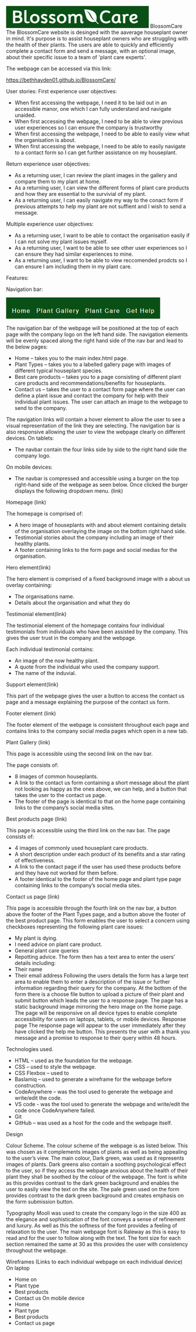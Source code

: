 
<img src="assets/assets-readme/logo.png" alt="Organisation logo">
BlossomCare
The BlossomCare website is desinged with the aaverage houseplant owner in mind. It's purpose is to assist houseplant owners who are struggling with the health of their plants. The users are able to quickly and efficiently complete a contact form and send a message, with an optional image, about their specific issue to a team of 'plant care experts'. 

The webpage can be accessed via this link:

https://bethhayden01.github.io/BlossomCare/


User stories:
First experience user objectives:

-	When first accessing the webpage, I need it to be laid out in an accessible manor, one which I can fully understand and navigate unaided.
-	When first accessing the webpage, I need to be able to view previous user experiences so I can ensure the company is trustworthy
-   When first accessing the webpage, I need to be able to easily view what the organisation is about. 
-   When first accessing the webpage, I need to be able to easily navigate to a contact form so I can get further assistance on my houseplant.

Return experience user objectives:

-   As a returning user, I can review the plant images in the gallery and compare them to my plant at home.
-   As a returning user, I can view the different forms of plant care products and how they are essential to the survivial of my plant.
-   As a returning user, I can easily navigate my way to the conact form if previous attempts to help my plant are not suffient and I wish to send a message.

Multiple experience user objectives:

-   As a returning user, I want to be able to contact the organisation easily if I can not solve my plant issues myself.
-   As a returning user, I want to be able to see other user experiences so I can ensure they had similar experiences to mine.
-   As a returning user, I want to be able to view reccomended prodcts so I can ensure I am including them in my plant care.

Features:

Navigation bar:

<img src="assets/assets-readme/navbar.png" alt="navbar image">

The navigation bar of the webpage will be positioned at the top of each page with the company logo on the left hand side. The navigation elements will be evenly spaced along the right hand side of the nav bar and lead to the below pages:

-	Home – takes you to the main index.html page.
-	Plant Types – takes you to a labelled gallery page with images of different typical houseplant species.
-	Best care products – takes you to a page consisting of different plant care products and recommendations/benefits for houseplants.
-	Contact us – takes the user to a contact form page where the user can define a plant issue and contact the company for help with their individual plant issues. The user can attach an image to the webpage to send to the company.

The navigation links will contain a hover element to allow the user to see a visual representation of the link they are selecting. The navigation bar is also responsive allowing the user to view the webpage clearly on different devices.
On tablets:

-	The navbar contain the four links side by side to the right hand side the company logo.

On mobile devices:

-	The navbar is compressed and accessible using a burger on the top right-hand side of the webpage as seen below. Once clicked the burger displays the following dropdown menu.
(link)

Homepage (link)

The homepage is comprised of:
-	A hero image of houseplants with and about element containing details of the organisation overlaying the image on the bottom right hand side.
-	Testimonial stories about the company including an image of their healthy plants.
-	A footer containing links to the form page and social medias for the organisation.

Hero element(link)

The hero element is comprised of a fixed background image with a about us overlay containing:
-	The organisations name.
-	Details about the organisation and what they do

Testimonial element(link)

The testimonial element of the homepage contains four individual testimonials from individuals who have been assisted by the company. This gives the user trust in the company and the webpage.

Each individual testimonial contains:
-	An image of the now healthy plant.
-	A quote from the individual who used the company support.
-	The name of the induvial.

Support element(link)

This part of the webpage gives the user a button to access the contact us page and a message explaining the purpose of the contact us form.

Footer element (link)

The footer element of the webpage is consistent throughout each page and contains links to the company social media pages which open in a new tab.

Plant Gallery (link)

This page is accessible using the second link on the nav bar.

The page consists of:
-	8 images of common houseplants.
-	A link to the contact us form containing a short message about the plant not looking as happy as the ones above, we can help, and a button that takes the user to the contact us page.
-	The footer of the page is identical to that on the home page containing links to the company’s social media sites.

Best products page (link)

This page is accessible using the third link on the nav bar.
The page consists of:
-	4 images of commonly used houseplant care products.
-	A short description under each product of its benefits and a star rating of effectiveness.
-	A link to the contact page if the user has used these products before and they have not worked for them before.
-	A footer identical to the footer of the home page and plant type page containing links to the company’s social media sites.

Contact us page (link)

This page is accessible through the fourth link on the nav bar, a button above the footer of the Plant Types page, and a button above the footer of the best product page.
This form enables the user to select a concern using checkboxes representing the following plant care issues:
-	My plant is dying.
-	I need advice on plant care product.
-	General plant care queries
-	Repotting advice.
The form then has a text area to enter the users’ details including:
-	Their name
-	Their email address
Following the users details the form has a large text area to enable them to enter a description of the issue or further information regarding their query for the company.
At the bottom of the form there is a choose file button to upload a picture of their plant and submit button which leads the user to a response page.
The page has a static background image mirroring the hero image on the home page.
The page will be responsive on all device types to enable complete accessibility for users on laptops, tablets, or mobile devices.
Response page
The response page will appear to the user immediately after they have clicked the help me button. This presents the user with a thank you message and a promise to response to their query within 48 hours.

Technologies used.
-	HTML – used as the foundation for the webpage.
-	CSS – used to style the webpage.
-	CSS Flexbox – used to
-	Baslamiq – used to generate a wireframe for the webpage before construction.
-	CodeAnywhere – was the tool used to generate the webpage and write/edit the code.
-   VS code - was the tool used to generate the webpage and write/edit the code once CodeAnywhere failed.
-	Git
-	GitHub – was used as a host for the code and the webpage itself.


Design

Colour Scheme.
The colour scheme of the webpage is as listed below. This was chosen as it complements images of plants as well as being appealing to the user’s view.
The main colour, Dark green, was used as it represents images of plants. Dark greens also contain a soothing psychological effect to the user, so if they access the webpage anxious about the health of their plant they shall be soothed by the colour of the webpage.
The font is white as this provides contrast to the dark green background and enables the user to easily view the text on the site.
The pale green used on the form provides contrast to the dark green background and creates emphasis on the form submission button.

Typography
Mooli was used to create the company logo in the size 400 as the elegance and sophistication of the font conveys a sense of refinement and luxury. As well as this the softness of the font provides a feeling of relaxation to the user.
The main webpage font is Raleway as this is easy to read and for the user to follow along with the text. The font size for each section remained the same at 30 as this provides the user with consistency throughout the webpage.

Wireframes
(Links to each individual webpage on each individual device)
On laptop
-	Home on  
-	Plant type
-	Best products
-	Contact us
On mobile device
-	Home
-	Plant type
-	Best products
-	Contact us page


[def]: ssets/assets-readme/logo.pn